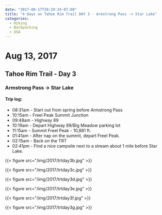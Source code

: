 ```yaml
---
date: "2017-08-17T20:29:34-07:00"
title: "4 Days on Tahoe Rim Trail DAY 3 - Armstrong Pass -> Star Lake"
categories:
  - Hiking
  - Backpacking
  - USA
---
```

# Aug 13, 2017
## Tahoe Rim Trail - Day 3
### Armstrong Pass -> Star Lake

#### Trip log:

* 08:31am - Start out from spring before Armstrong Pass
* 10:15am - Freel Peak Summit Junction
* 09:48am - Highway 89
* 10:19am - Depart Highway 89/Big Meadow parking lot
* 11:15am - Summit Freel Peak - 10,881 ft.
* 01:41am - After nap on the summit, depart Freel Peak.
* 02:15am - Back on the TRT
* 02:41pm - Find a nice campsite next to a stream about 1 mile before Star Lake.

{{< figure src="/img/2017/trtday3b.jpg" >}}

<!--more-->

{{< figure src="/img/2017/trtday3c.jpg" >}}

{{< figure src="/img/2017/trtday3d.jpg" >}}

{{< figure src="/img/2017/trtday3e.jpg" >}}

{{< figure src="/img/2017/trtday3f.jpg" >}}

{{< figure src="/img/2017/trtday3g.jpg" >}}
